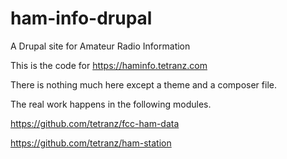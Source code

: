 # ham-info-drupal
A Drupal site for Amateur Radio Information

This is the code for https://haminfo.tetranz.com

There is nothing much here except a theme and a composer file.

The real work happens in the following modules.

https://github.com/tetranz/fcc-ham-data

https://github.com/tetranz/ham-station

